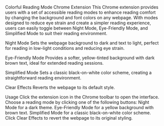 Colorful Reading Mode Chrome Extension
This Chrome extension provides users with a set of accessible reading modes to enhance reading comfort by changing the background and font colors on any webpage. With modes designed to reduce eye strain and create a simpler reading experience, users can easily toggle between Night Mode, Eye-Friendly Mode, and Simplified Mode to suit their reading environment.


Night Mode
Sets the webpage background to dark and text to light, perfect for reading in low-light conditions and reducing eye strain.

Eye-Friendly Mode
Provides a softer, yellow-tinted background with dark brown text, ideal for extended reading sessions.

Simplified Mode
Sets a classic black-on-white color scheme, creating a straightforward reading environment.

Clear Effects
Reverts the webpage to its default style.

Usage
Click the extension icon in the Chrome toolbar to open the interface.
Choose a reading mode by clicking one of the following buttons:
Night Mode for a dark theme.
Eye-Friendly Mode for a yellow background with brown text.
Simplified Mode for a classic black-on-white color scheme.
Click Clear Effects to revert the webpage to its original styling.
